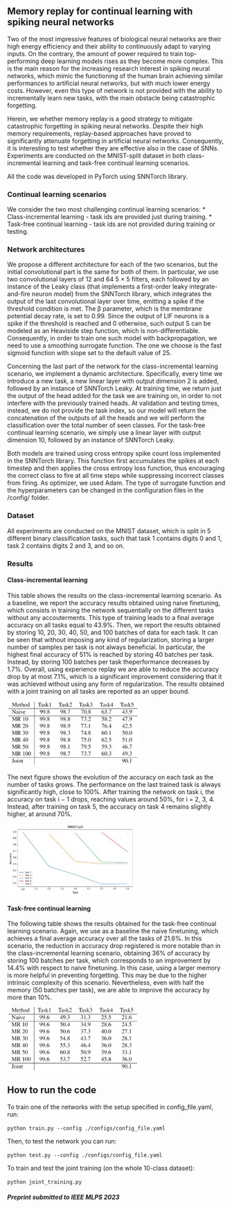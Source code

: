 ## Memory replay for continual learning with spiking neural networks

Two of the most impressive features of biological neural networks are their high energy efficiency and their ability to continuously
adapt to varying inputs. On the contrary, the amount of power required to train top-performing deep learning models rises as they become more complex. This is the main reason for the increasing research interest in spiking neural networks, which mimic the functioning of the human brain achieving similar performances to artificial neural networks, but with much lower energy costs. However, even this type of network is not provided with the ability to incrementally learn new tasks, with the main obstacle being catastrophic forgetting.

Herein, we whether memory replay is a good strategy to mitigate catastrophic forgetting in spiking neural networks. Despite their high memory
requirements, replay-based approaches have proved to significantly attenuate forgetting in artificial neural networks. Consequently, it is interesting to test whether they are effective also in the case of SNNs. Experiments are conducted on the MNIST-split dataset in both class-incremental learning and task-free continual learning scenarios.

All the code was developed in PyTorch using SNNTorch library.

### Continual learning scenarios
We consider the two most challenging continual learning scenarios:
    * Class-incremental learning - task ids are provided just during training.
    * Task-free continual learning - task ids are not provided during training or testing.

### Network architectures
We propose a different architecture for each of the two scenarios, but the initial convolutional part is the same for both of them. In particular, we use two convolutional layers of 12 and 64 5 × 5 filters, each followed by an instance of the Leaky class (that implements a first-order leaky integrate-and-fire neuron model) from the SNNTorch library, which integrates the output of the last convolutional layer over time, emitting a spike if the threshold condition is met. The β parameter, which is the membrane potential decay rate, is set to 0.99. Since the output of LIF neurons is a spike if the threshold is reached and 0 otherwise, such output S can be modeled as an Heaviside step function, which is non-differentiable. Consequently, in order to train one such model with backpropagation, we need to use a smoothing surrogate function. The one we choose is the fast sigmoid function with slope set to the default value of 25.

Concerning the last part of the network for the class-incremental learning scenario, we implement a dynamic architecture. Specifically, every time we introduce a new task, a new linear layer with output dimension 2 is added, followed by an instance of SNNTorch Leaky. At training time, we return just the output of the head added for the task we are training on, in order to not interfere with the previously trained heads. At validation and testing times, instead, we do not provide the task index, so our model will return the concatenation of the outputs of all the heads and we will perform the classification over the total number of seen classes. For the task-free continual learning scenario, we simply use a linear layer with output dimension 10, followed by an instance of SNNTorch Leaky.

Both models are trained using cross entropy spike count loss implemented in the SNNTorch library. This function first accumulates the spikes at each timestep and then applies the cross entropy loss function, thus encouraging the correct class to fire at all time steps while suppressing incorrect classes from firing. As optimizer, we used Adam. The type of surrogate function and the hyperparameters can be changed in the configuration files in the /config/ folder.

### Dataset
All experiments are conducted on the MNIST dataset, which is split in 5 different binary classification tasks, such that task 1 contains digits 0 and 1, task 2 contains digits 2 and 3, and so on.

### Results
#### Class-incremental learning
This table shows the results on the class-incremental learning scenario. As a baseline, we report the accuracy results obtained using naive finetuning, which consists in training the network sequentially on the different tasks without any accouterments. This type of training leads to a final average accuracy on all tasks equal to 43.9%. Then, we report the results obtained by storing 10, 20, 30, 40, 50, and 100 batches of data for each task. It can be seen that without imposing any kind of regularization, storing a larger number of samples per task is not always beneficial. In particular, the highest final accuracy of 51% is reached by storing 40 batches per task. Instead, by storing 100 batches per task theperformance decreases by 1.7%. Overall, using experience replay we are able to reduce the accuracy drop by at most 7.1%, which is a significant improvement considering that it was achieved without using any form of regularization. The results obtained with a joint training on all tasks are reported as an upper bound.

<p align="left">
<img src="tables/class-incremental.png" width="60%"/>
</p>

The next figure shows the evolution of the accuracy on each task as the number of tasks grows. The performance on the last trained task is always significantly high, close to 100%. After training the network on task i, the accuracy on task i − 1 drops, reaching values around 50%, for i = 2, 3, 4. Instead, after training on task 5, the accuracy on task 4 remains slightly higher, at around 70%.

<p align="left">
<img src="training_history/accuracy_history.png" width="60%"/>
</p>

#### Task-free continual learning
The following table shows the results obtained for the task-free continual learning scenario. Again, we use as a baseline the naive finetuning, which achieves a final average accuracy over all the tasks of 21.6%. In this scenario, the reduction in accuracy drop registered is more notable than in the class-incremental learning scenario, obtaining 36% of accuracy by storing 100 batches per task, which corresponds to an improvement by 14.4% with respect to naive finetuning. In this case, using a larger memory is more helpful in preventing forgetting. This may be due to the higher intrinsic complexity of this scenario. Nevertheless, even with half the memory (50 batches per task), we are able to improve the accuracy by more than 10%.

<p align="left">
<img src="tables/task-free.png" width="60%"/>
</p>


## How to run the code

To train one of the networks with the setup specified in config_file.yaml, run:

`python train.py --config ./configs/config_file.yaml`

Then, to test the network you can run:

`python test.py --config ./configs/config_file.yaml`

To train and test the joint training (on the whole 10-class dataset):

`python joint_training.py`


##### Preprint submitted to IEEE MLPS 2023

